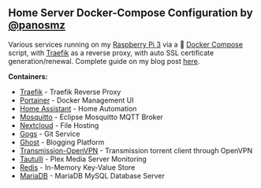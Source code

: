 ## Home Server Docker-Compose Configuration by [@panosmz](https://github.com/panosmz)
Various services running on my [Raspberry Pi 3](https://www.raspberrypi.org/products/raspberry-pi-3-model-b/) via a :whale: [Docker Compose](https://docs.docker.com/compose/) script, with [Traefik](https://traefik.io/) as a reverse proxy, with auto SSL certificate generation/renewal. Complete guide on my blog post [here](https://blog.panosmazarakis.com/multi-purpose-raspberry-pi-3-home-server-docker-traefik-nextcloud-ddclient/).

**Containers:**
* [Traefik](https://hub.docker.com/_/traefik) - Traefik Reverse Proxy
* [Portainer](https://hub.docker.com/r/portainer/portainer/) - Docker Management UI
* [Home Assistant](https://hub.docker.com/r/homeassistant/raspberrypi3-homeassistant/) - Home Automation
* [Mosquitto](https://hub.docker.com/_/eclipse-mosquitto) - Eclipse Mosquitto MQTT Broker
* [Nextcloud](https://hub.docker.com/_/nextcloud) - File Hosting
* [Gogs](https://hub.docker.com/r/gogs/gogs-rpi) - Git Service
* [Ghost](https://hub.docker.com/r/arm32v7/ghost/) - Blogging Platform
* [Transmission-OpenVPN](https://hub.docker.com/r/haugene/transmission-openvpn) - Transmission torrent client through OpenVPN
* [Tautulli](https://hub.docker.com/r/linuxserver/tautulli/) - Plex Media Server Monitoring
* [Redis](https://hub.docker.com/r/arm32v7/redis/) - In-Memory Key-Value Store
* [MariaDB](https://hub.docker.com/r/hypriot/rpi-mysql/) - MariaDB MySQL Database Server